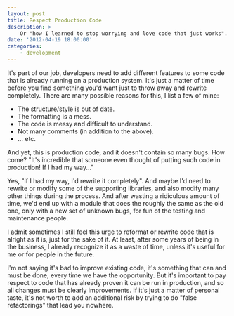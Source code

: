 ```yaml
---
layout: post
title: Respect Production Code
description: >
    Or "how I learned to stop worrying and love code that just works".
date: '2012-04-19 18:00:00'
categories:
    - development
---
```


It's part of our job, developers need to add different features to some code that is already running on a production system. It's just a matter of time before you find something you'd want just to throw away and rewrite completely. There are many possible reasons for this, I list a few of mine:

- The structure/style is out of date.
- The formatting is a mess.
- The code is messy and difficult to understand.
- Not many comments (in addition to the above).
- ... etc.

And yet, this is production code, and it doesn't contain so many bugs. How come? "It's incredible that someone even thought of putting such code in production! If I had my way..."

Yes, "if I had my way, I'd rewrite it completely". And maybe I'd need to rewrite or modify some of the supporting libraries, and also modify many other things during the process. And after wasting a ridiculous amount of time, we'd end up with a module that does the roughly the same as the old one, only with a new set of unknown bugs, for fun of the testing and maintenance people.

I admit sometimes I still feel this urge to reformat or rewrite code that is alright as it is, just for the sake of it. At least, after some years of being in the business, I already recognize it as a waste of time, unless it's useful for me or for people in the future.

I'm not saying it's bad to improve existing code, it's something that can and must be done, every time we have the opportunity. But it's important to pay respect to code that has already proven it can be run in production, and so all changes must be clearly improvements. If it's just a matter of personal taste, it's not worth to add an additional risk by trying to do "false refactorings" that lead you nowhere.

